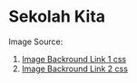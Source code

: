 
# Sekolah Kita

Image Source: 

1. [Image Backround Link 1 css](https://assets.weforum.org/global_future_council/image/54ek6O_3C8L0EJYI-oWFFUJpUmzPbhlmnUIQ72NgaHU.jpg)
2. [Image Backround Link 2 css](https://i.imgur.com/GqULE33.png)